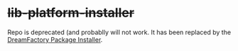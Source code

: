 # ~~lib-platform-installer~~

Repo is deprecated (and probablly will not work. It has been replaced by the [DreamFactory Package Installer](https://github.com/dreamfactorysoftware/package-installer).

